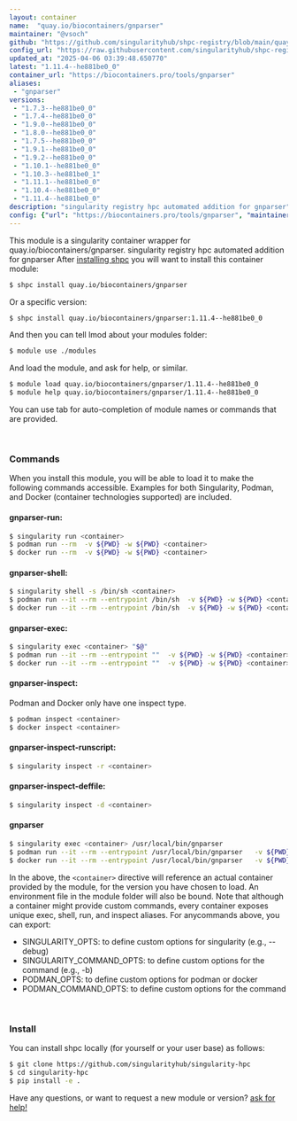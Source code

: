 ```yaml
---
layout: container
name:  "quay.io/biocontainers/gnparser"
maintainer: "@vsoch"
github: "https://github.com/singularityhub/shpc-registry/blob/main/quay.io/biocontainers/gnparser/container.yaml"
config_url: "https://raw.githubusercontent.com/singularityhub/shpc-registry/main/quay.io/biocontainers/gnparser/container.yaml"
updated_at: "2025-04-06 03:39:48.650770"
latest: "1.11.4--he881be0_0"
container_url: "https://biocontainers.pro/tools/gnparser"
aliases:
 - "gnparser"
versions:
 - "1.7.3--he881be0_0"
 - "1.7.4--he881be0_0"
 - "1.9.0--he881be0_0"
 - "1.8.0--he881be0_0"
 - "1.7.5--he881be0_0"
 - "1.9.1--he881be0_0"
 - "1.9.2--he881be0_0"
 - "1.10.1--he881be0_0"
 - "1.10.3--he881be0_1"
 - "1.11.1--he881be0_0"
 - "1.10.4--he881be0_0"
 - "1.11.4--he881be0_0"
description: "singularity registry hpc automated addition for gnparser"
config: {"url": "https://biocontainers.pro/tools/gnparser", "maintainer": "@vsoch", "description": "singularity registry hpc automated addition for gnparser", "latest": {"1.11.4--he881be0_0": "sha256:81f452aa8526da67413ed825ba9c193f50bcc64e8f09572b761bc5df3b515789"}, "tags": {"1.7.3--he881be0_0": "sha256:0a904113afb449aa067dd164c0fe2bb2294858d482880d21b07ca4bd40b2bfe9", "1.7.4--he881be0_0": "sha256:c353d0e337b6941ef2141a2db804a1597a9a811f24516c261e9d342d0c6901ce", "1.9.0--he881be0_0": "sha256:ea4ac2cfb9baa31d7d5fa5285ab182a4d482917b03a92a864c3ec7dfad04bf36", "1.8.0--he881be0_0": "sha256:a1b3c473c2ca713382646a9107e33080290eb462798b9dd4ab6e3552f39b086f", "1.7.5--he881be0_0": "sha256:2903bdc646a012513cd46bf23a4d516637521f3bd80d9570b09bbdbc04ac7af4", "1.9.1--he881be0_0": "sha256:334ed6869f84d661350ddb7b5479674390281559cabe5436884811378a5e12f9", "1.9.2--he881be0_0": "sha256:47ecc44bf099ec71a0be689be8f69f000755a13f04e3f507224935204ad015b3", "1.10.1--he881be0_0": "sha256:9d370d4b3b5cf29e07f2c30d52926304e8b88f23fcefa8654d5ad5adff569186", "1.10.3--he881be0_1": "sha256:ddf6d184fc2edd202c41b8a94ebb22821483a08deb94b7b4734b2a661a89773e", "1.11.1--he881be0_0": "sha256:3d48afbf417153949ead3b03b7850697db7f3724f4228953f298e5c0fa73e158", "1.10.4--he881be0_0": "sha256:5fa668dbfb17b7e3680ab6e356f1cd2f136ed790bb056f8eb8a4aaf32f8ab1b4", "1.11.4--he881be0_0": "sha256:81f452aa8526da67413ed825ba9c193f50bcc64e8f09572b761bc5df3b515789"}, "docker": "quay.io/biocontainers/gnparser", "aliases": {"gnparser": "/usr/local/bin/gnparser"}}
---
```


This module is a singularity container wrapper for quay.io/biocontainers/gnparser.
singularity registry hpc automated addition for gnparser
After [installing shpc](#install) you will want to install this container module:


```bash
$ shpc install quay.io/biocontainers/gnparser
```

Or a specific version:

```bash
$ shpc install quay.io/biocontainers/gnparser:1.11.4--he881be0_0
```

And then you can tell lmod about your modules folder:

```bash
$ module use ./modules
```

And load the module, and ask for help, or similar.

```bash
$ module load quay.io/biocontainers/gnparser/1.11.4--he881be0_0
$ module help quay.io/biocontainers/gnparser/1.11.4--he881be0_0
```

You can use tab for auto-completion of module names or commands that are provided.

<br>

### Commands

When you install this module, you will be able to load it to make the following commands accessible.
Examples for both Singularity, Podman, and Docker (container technologies supported) are included.

#### gnparser-run:

```bash
$ singularity run <container>
$ podman run --rm  -v ${PWD} -w ${PWD} <container>
$ docker run --rm  -v ${PWD} -w ${PWD} <container>
```

#### gnparser-shell:

```bash
$ singularity shell -s /bin/sh <container>
$ podman run --it --rm --entrypoint /bin/sh  -v ${PWD} -w ${PWD} <container>
$ docker run --it --rm --entrypoint /bin/sh  -v ${PWD} -w ${PWD} <container>
```

#### gnparser-exec:

```bash
$ singularity exec <container> "$@"
$ podman run --it --rm --entrypoint ""  -v ${PWD} -w ${PWD} <container> "$@"
$ docker run --it --rm --entrypoint ""  -v ${PWD} -w ${PWD} <container> "$@"
```

#### gnparser-inspect:

Podman and Docker only have one inspect type.

```bash
$ podman inspect <container>
$ docker inspect <container>
```

#### gnparser-inspect-runscript:

```bash
$ singularity inspect -r <container>
```

#### gnparser-inspect-deffile:

```bash
$ singularity inspect -d <container>
```


#### gnparser

```bash
$ singularity exec <container> /usr/local/bin/gnparser
$ podman run --it --rm --entrypoint /usr/local/bin/gnparser   -v ${PWD} -w ${PWD} <container> -c " $@"
$ docker run --it --rm --entrypoint /usr/local/bin/gnparser   -v ${PWD} -w ${PWD} <container> -c " $@"
```



In the above, the `<container>` directive will reference an actual container provided
by the module, for the version you have chosen to load. An environment file in the
module folder will also be bound. Note that although a container
might provide custom commands, every container exposes unique exec, shell, run, and
inspect aliases. For anycommands above, you can export:

 - SINGULARITY_OPTS: to define custom options for singularity (e.g., --debug)
 - SINGULARITY_COMMAND_OPTS: to define custom options for the command (e.g., -b)
 - PODMAN_OPTS: to define custom options for podman or docker
 - PODMAN_COMMAND_OPTS: to define custom options for the command

<br>

### Install

You can install shpc locally (for yourself or your user base) as follows:

```bash
$ git clone https://github.com/singularityhub/singularity-hpc
$ cd singularity-hpc
$ pip install -e .
```

Have any questions, or want to request a new module or version? [ask for help!](https://github.com/singularityhub/singularity-hpc/issues)
